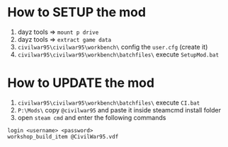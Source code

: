 # How to SETUP the mod
1) dayz tools => `mount p drive`
2) dayz tools => `extract game data`
3) `civilwar95\civilwar95\workbench\` config the `user.cfg` (create it)
4) `civilwar95\civilwar95\workbench\batchfiles\` execute `SetupMod.bat`

# How to UPDATE the mod
1) `civilwar95\civilwar95\workbench\batchfiles\` execute `CI.bat`
2) `P:\Mods\` copy `@civilwar95` and paste it inside steamcmd install folder
3) open `steam cmd` and enter the following commands
```
login <username> <password>
workshop_build_item @CivilWar95.vdf
```